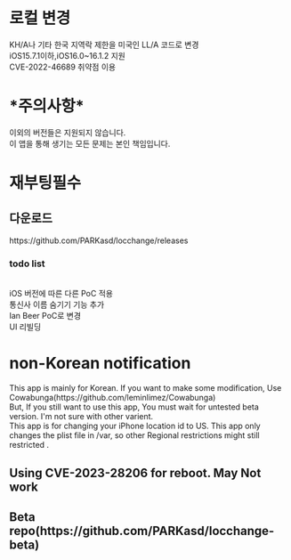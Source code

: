 # 로컬 변경
KH/A나 기타 한국 지역락 제한을 미국인 LL/A 코드로 변경</br>
iOS15.7.1이하,iOS16.0~16.1.2 지원 </br>
CVE-2022-46689 취약점 이용</br>

<h1>*주의사항*</br></h1>
이외의 버전들은 지원되지 않습니다.</br>
이 앱을 통해 생기는 모든 문제는 본인 책임입니다.
<h1> 재부팅필수 </h1>


<h2>다운로드</h2>
https://github.com/PARKasd/locchange/releases

<h3> todo list </h3>
<br>
iOS 버전에 따른 다른 PoC 적용 <br>
통신사 이름 숨기기 기능 추가 <br>
Ian Beer PoC로 변경 <br>
UI 리빌딩 <br>

<h1> non-Korean notification </h1>
This app is mainly for Korean. If you want to make some modification, Use Cowabunga(https://github.com/leminlimez/Cowabunga) <br>
But, If you still want to use this app, You must wait for untested beta version. I'm not sure with other varient. <br>
This app is for changing your iPhone location id to US. This app only changes the plist file in /var, so other Regional restrictions might still restricted .



<h2> Using CVE-2023-28206 for reboot. May Not work </h2>
<h2> Beta repo(https://github.com/PARKasd/locchange-beta)
